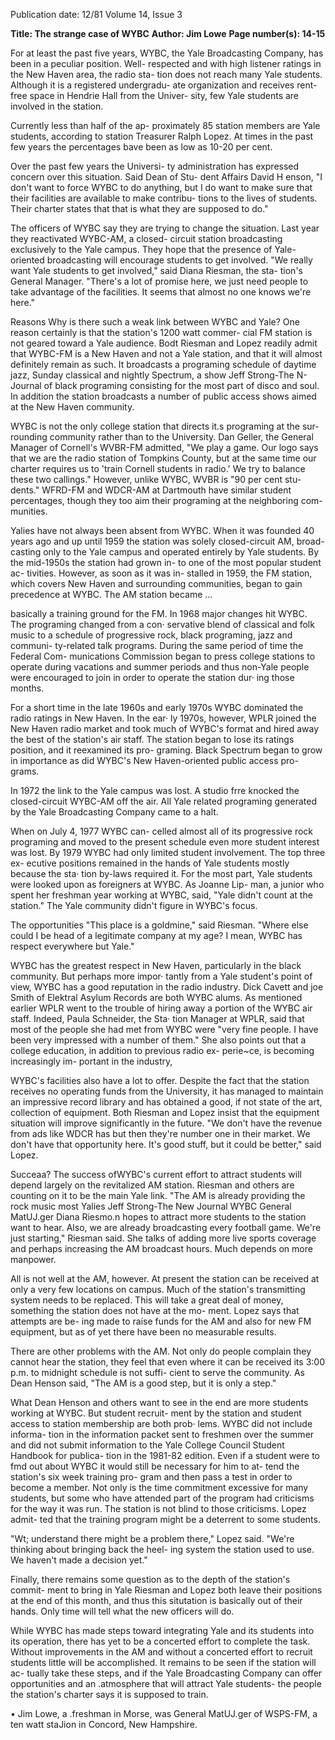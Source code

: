 Publication date: 12/81
Volume 14, Issue 3

**Title: The strange case of WYBC**
**Author: Jim Lowe**
**Page number(s): 14-15**

For at least the past five years, WYBC, 
the Yale Broadcasting Company, has 
been in a peculiar position. Well-
respected and with high listener ratings 
in the New Haven area, the radio sta-
tion does not reach many Yale students. 
Although it is a registered undergradu-
ate organization and receives rent-free 
space in Hendrie Hall from the Univer-
sity, few Yale students are involved in 
the station. 

Currently less than half of the ap-
proximately 85 station members are 
Yale students, according to station 
Treasurer Ralph Lopez. At times in the 
past few years the percentages bave 
been as low as 10-20 per cent. 

Over the past few years the Universi-
ty administration has expressed concern 
over this situation. Said Dean of Stu-
dent Affairs David H enson, "I don't 
want to force WYBC to do anything, 
but I do want to make sure that their 
facilities are available to make contribu-
tions to the lives of students. Their 
charter states that that is what they are 
supposed to do." 

The officers of WYBC say they are 
trying to change the situation. Last year 
they reactivated WYBC-AM, a closed-
circuit station broadcasting exclusively 
to the Yale campus. They hope that the 
presence of Yale-oriented broadcasting 
will encourage students to get involved. 
"We really want Yale students to get 
involved," said Diana Riesman, the sta-
tion's General Manager. "There's a lot 
of promise here, we just need people to 
take advantage of the facilities. It seems 
that almost no one knows we're here." 

Reasons 
Why is there such a weak link between 
WYBC and Yale? One reason certainly 
is that the station's 1200 watt commer-
cial FM station is not geared toward a 
Yale audience. Bodt Riesman and 
Lopez readily admit that WYBC-FM is 
a New Haven and not a Yale station, 
and that it will almost definitely remain 
as such. It broadcasts a programing 
schedule of daytime jazz, Sunday 
classical and nightly Spectrum, a show 
Jeff Strong-The N- Journal 
of black programing consisting for the 
most part of disco and soul. In addition 
the station broadcasts a number of 
public access shows aimed at the New 
Haven community. 

WYBC is not the only college station 
that directs it.s programing at the sur-
rounding community rather than to the 
University. Dan Geller, the General 
Manager of Cornell's WVBR-FM 
admitted, "We play a game. Our logo 
says that we are the radio station of 
Tompkins County, but at the same time 
our charter requires us to 'train Cornell 
students in radio.' We try to balance 
these two callings." However, unlike 
WYBC, WVBR is "90 per cent stu-
dents." WFRD-FM and WDCR-AM 
at Dartmouth have similar student 
percentages, though they too aim their 
programing at the neighboring com-
munities. 

Yalies have not always been absent 
from WYBC. When it was founded 40 
years ago and up until 1959 the station 
was solely closed-circuit AM, broad-
casting only to the Yale campus and 
operated entirely by Yale students. By 
the mid-1950s the station had grown in-
to one of the most popular student ac-
tivities. However, as soon as it was in-
stalled in 1959, the FM station, which 
covers New Haven and surrounding 
communities, began to gain precedence 
at WYBC. The AM station became 
... 

basically a training ground for the FM. 
In 1968 major changes hit WYBC. 
The programing changed from a con· 
servative blend of classical and folk 
music to a schedule of progressive rock, 
black programing, jazz and communi-
ty-related talk programs. During the 
same period of time the Federal Com-
munications Commission began to 
press college stations to operate during 
vacations and summer periods and thus 
non-Yale people were encouraged to 
join in order to operate the station dur· 
ing those months. 

For a short time in the late 1960s and 
early 1970s WYBC dominated the 
radio ratings in New Haven. In the ear· 
ly 1970s, however, WPLR joined the 
New Haven radio market and took 
much of WYBC's format and hired 
away the best of the station's air staff. 
The station began to lose its ratings 
position, and it reexamined its pro-
graming. Black Spectrum began to 
grow in importance as did WYBC's 
New Haven-oriented public access pro-
grams. 

In 1972 the link to the Yale campus 
was lost. A studio frre knocked the 
closed-circuit WYBC-AM off the air. 
All Yale related programing generated 
by the Yale Broadcasting Company 
came to a halt. 

When on July 4, 1977 WYBC can-
celled almost all of its progressive rock 
programing and moved to the present 
schedule even more student interest was 
lost. By 1979 WYBC had only limited 
student involvement. The top three ex-
ecutive positions remained in the hands 
of Yale students mostly because the sta· 
tion by-laws required it. For the most 
part, Yale students were looked upon as 
foreigners at WYBC. As Joanne Lip-
man, a junior who spent her freshman 
year working at WYBC, said, "Yale 
didn't count at the station." The Yale 
community didn't figure in WYBC's 
focus. 

The opportunities 
"This place 
is a 
goldmine," 
said 
Riesman. "Where else could I be head 
of a legitimate company at my age? I 
mean, WYBC has respect everywhere 
but Yale." 

WYBC has the greatest respect in 
New Haven, particularly in the black 
community. But perhaps more impor· 
tantly from a Yale student's point of 
view, WYBC has a good reputation in 
the radio industry. Dick Cavett and joe 
Smith of Elektral Asylum Records are 
both WYBC alums. As mentioned 
earlier WPLR went to the trouble of 
hiring away a portion of the WYBC air 
staff. Indeed, Paula Schneider, the Sta· 
tion Manager at WPLR, said that most 
of the people she had met from WYBC 
were "very fine people. I have been very 
impressed with a number of them." She 
also points out that a college education, 
in addition to previous radio ex-
perie~ce, is becoming increasingly im-
portant in the industry, 

WYBC's facilities also have a lot to 
offer. Despite the fact that the station 
receives no operating funds from the 
University, it has managed to maintain 
an impressive record library and has 
obtained a good, if not state of the art, 
collection of equipment. Both Riesman 
and Lopez insist that the equipment 
situation will improve significantly in 
the future. "We don't have the revenue 
from ads like WDCR has but then 
they're number one in their market. We 
don't have that opportunity here. It's 
good stuff, but it could be better," said 
Lopez. 

Succeaa? 
The success ofWYBC's current effort to 
attract students will depend largely on 
the revitalized AM station. Riesman 
and others are counting on it to be the 
main Yale link. "The AM is already 
providing the rock music most Yalies 
Jeff Strong-The New Journal 
WYBC General MatUJ.ger Diana Riesmo.n 
hopes to attract more students to the station 
want to hear. Also, we are already 
broadcasting every football 
game. 
We're just starting," Riesman said. She 
talks of adding more live 
sports 
coverage and perhaps increasing the 
AM broadcast hours. Much depends on 
more manpower. 

All is not well at the AM, however. 
At present the station can be received at 
only a very few locations on campus. 
Much of the station's transmitting 
system needs to be replaced. This will 
take a great deal of money, something 
the station does not have at the mo-
ment. Lopez says that attempts are be-
ing made to raise funds for the AM and 
also for new FM equipment, but as of 
yet there have been no measurable 
results. 

There are other problems with the 
AM. Not only do people complain they 
cannot hear the station, they feel that 
even where it can be received its 3:00 
p.m. to midnight schedule is not suffi-
cient to serve the community. As Dean 
Henson said, "The AM is a good step, 
but it is only a step." 

What Dean Henson and others want 
to see in the end are more students 
working at WYBC. But student recruit-
ment by the station and student access 
to station membership are both prob· 
lems. WYBC did not include informa-
tion in the information packet sent to 
freshmen over the summer and did not 
submit information to the Yale College 
Council Student Handbook for publica-
tion in the 1981-82 edition. Even if a 
student were to fmd out about WYBC it 
would still be necessary for him to at-
tend the station's six week training pro-
gram and then pass a test in order to 
become a member. Not only is the time 
commitment 
excessive 
for 
many 
students, but some who have attended 
part of the program had criticisms for 
the way it was run. The station is not 
blind to those criticisms. Lopez admit-
ted that the training program might be 
a deterrent to some students. 

"Wt; understand there might be a 
problem there," Lopez said. "We're 
thinking about bringing back the heel-
ing system the station used to use. We 
haven't made a decision yet." 

Finally, there remains some question 
as to the depth of the station's commit-
ment 
to bring in Yale 
Riesman and Lopez both leave their 
positions at the end of this month, and 
thus this situtation is basically out of 
their hands. Only time will tell what the 
new officers will do. 

While WYBC 
has made steps 
toward integrating Yale and its students 
into its operation, there has yet to be a 
concerted effort to complete the task. 
Without improvements in the AM and 
without a concerted effort to recruit 
students little will be accomplished. It 
remains to be seen if the station will ac-
tually take these steps, and if the Yale 
Broadcasting Company can offer 
opportunities and an .atmosphere that 
will attract Yale students- the people 
the station's charter says it is supposed 
to train. 

• 
Jim Lowe, a .freshman in Morse, was General 
MatUJ.ger of WSPS-FM, a ten watt staJion in 
Concord, New Hampshire.